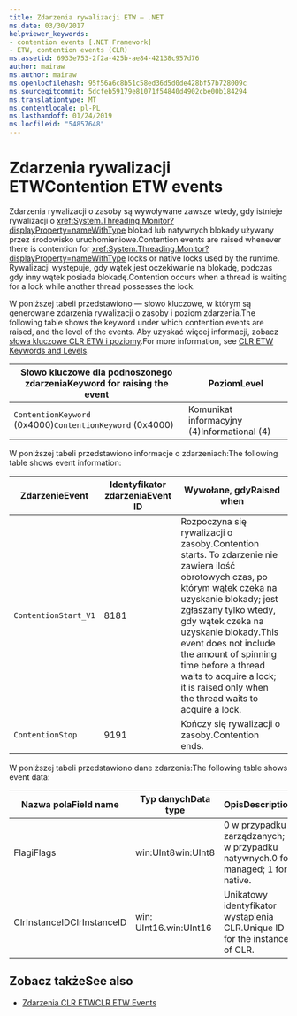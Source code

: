 ```yaml
---
title: Zdarzenia rywalizacji ETW — .NET
ms.date: 03/30/2017
helpviewer_keywords:
- contention events [.NET Framework]
- ETW, contention events (CLR)
ms.assetid: 6933e753-2f2a-425b-ae84-42138c957d76
author: mairaw
ms.author: mairaw
ms.openlocfilehash: 95f56a6c8b51c58ed36d5d0de428bf57b728009c
ms.sourcegitcommit: 5dcfeb59179e81071f54840d4902cbe00b184294
ms.translationtype: MT
ms.contentlocale: pl-PL
ms.lasthandoff: 01/24/2019
ms.locfileid: "54857648"
---
```

# <a name="contention-etw-events"></a><span data-ttu-id="a0857-102">Zdarzenia rywalizacji ETW</span><span class="sxs-lookup"><span data-stu-id="a0857-102">Contention ETW events</span></span>

<span data-ttu-id="a0857-103">Zdarzenia rywalizacji o zasoby są wywoływane zawsze wtedy, gdy istnieje rywalizacji o <xref:System.Threading.Monitor?displayProperty=nameWithType> blokad lub natywnych blokady używany przez środowisko uruchomieniowe.</span><span class="sxs-lookup"><span data-stu-id="a0857-103">Contention events are raised whenever there is contention for <xref:System.Threading.Monitor?displayProperty=nameWithType> locks or native locks used by the runtime.</span></span> <span data-ttu-id="a0857-104">Rywalizacji występuje, gdy wątek jest oczekiwanie na blokadę, podczas gdy inny wątek posiada blokadę.</span><span class="sxs-lookup"><span data-stu-id="a0857-104">Contention occurs when a thread is waiting for a lock while another thread possesses the lock.</span></span>

<span data-ttu-id="a0857-105">W poniższej tabeli przedstawiono — słowo kluczowe, w którym są generowane zdarzenia rywalizacji o zasoby i poziom zdarzenia.</span><span class="sxs-lookup"><span data-stu-id="a0857-105">The following table shows the keyword under which contention events are raised, and the level of the events.</span></span> <span data-ttu-id="a0857-106">Aby uzyskać więcej informacji, zobacz [słowa kluczowe CLR ETW i poziomy](clr-etw-keywords-and-levels.md).</span><span class="sxs-lookup"><span data-stu-id="a0857-106">For more information, see [CLR ETW Keywords and Levels](clr-etw-keywords-and-levels.md).</span></span>

|<span data-ttu-id="a0857-107">Słowo kluczowe dla podnoszonego zdarzenia</span><span class="sxs-lookup"><span data-stu-id="a0857-107">Keyword for raising the event</span></span>|<span data-ttu-id="a0857-108">Poziom</span><span class="sxs-lookup"><span data-stu-id="a0857-108">Level</span></span>|
|-----------------------------------|-----------|
|<span data-ttu-id="a0857-109">`ContentionKeyword` (0x4000)</span><span class="sxs-lookup"><span data-stu-id="a0857-109">`ContentionKeyword` (0x4000)</span></span>|<span data-ttu-id="a0857-110">Komunikat informacyjny (4)</span><span class="sxs-lookup"><span data-stu-id="a0857-110">Informational (4)</span></span>|

<span data-ttu-id="a0857-111">W poniższej tabeli przedstawiono informacje o zdarzeniach:</span><span class="sxs-lookup"><span data-stu-id="a0857-111">The following table shows event information:</span></span>

|<span data-ttu-id="a0857-112">Zdarzenie</span><span class="sxs-lookup"><span data-stu-id="a0857-112">Event</span></span>|<span data-ttu-id="a0857-113">Identyfikator zdarzenia</span><span class="sxs-lookup"><span data-stu-id="a0857-113">Event ID</span></span>|<span data-ttu-id="a0857-114">Wywołane, gdy</span><span class="sxs-lookup"><span data-stu-id="a0857-114">Raised when</span></span>|
|-----------|--------------|-----------------|
|`ContentionStart_V1`|<span data-ttu-id="a0857-115">81</span><span class="sxs-lookup"><span data-stu-id="a0857-115">81</span></span>|<span data-ttu-id="a0857-116">Rozpoczyna się rywalizacji o zasoby.</span><span class="sxs-lookup"><span data-stu-id="a0857-116">Contention starts.</span></span> <span data-ttu-id="a0857-117">To zdarzenie nie zawiera ilość obrotowych czas, po którym wątek czeka na uzyskanie blokady; jest zgłaszany tylko wtedy, gdy wątek czeka na uzyskanie blokady.</span><span class="sxs-lookup"><span data-stu-id="a0857-117">This event does not include the amount of spinning time before a thread waits to acquire a lock; it is raised only when the thread waits to acquire a lock.</span></span>|
|`ContentionStop`|<span data-ttu-id="a0857-118">91</span><span class="sxs-lookup"><span data-stu-id="a0857-118">91</span></span>|<span data-ttu-id="a0857-119">Kończy się rywalizacji o zasoby.</span><span class="sxs-lookup"><span data-stu-id="a0857-119">Contention ends.</span></span>|

<span data-ttu-id="a0857-120">W poniższej tabeli przedstawiono dane zdarzenia:</span><span class="sxs-lookup"><span data-stu-id="a0857-120">The following table shows event data:</span></span>

|<span data-ttu-id="a0857-121">Nazwa pola</span><span class="sxs-lookup"><span data-stu-id="a0857-121">Field name</span></span>|<span data-ttu-id="a0857-122">Typ danych</span><span class="sxs-lookup"><span data-stu-id="a0857-122">Data type</span></span>|<span data-ttu-id="a0857-123">Opis</span><span class="sxs-lookup"><span data-stu-id="a0857-123">Description</span></span>|
|----------------|---------------|-----------------|
|<span data-ttu-id="a0857-124">Flagi</span><span class="sxs-lookup"><span data-stu-id="a0857-124">Flags</span></span>|<span data-ttu-id="a0857-125">win:UInt8</span><span class="sxs-lookup"><span data-stu-id="a0857-125">win:UInt8</span></span>|<span data-ttu-id="a0857-126">0 w przypadku zarządzanych; 1 w przypadku natywnych.</span><span class="sxs-lookup"><span data-stu-id="a0857-126">0 for managed; 1 for native.</span></span>|
|<span data-ttu-id="a0857-127">ClrInstanceID</span><span class="sxs-lookup"><span data-stu-id="a0857-127">ClrInstanceID</span></span>|<span data-ttu-id="a0857-128">win: UInt16.</span><span class="sxs-lookup"><span data-stu-id="a0857-128">win:UInt16</span></span>|<span data-ttu-id="a0857-129">Unikatowy identyfikator wystąpienia CLR.</span><span class="sxs-lookup"><span data-stu-id="a0857-129">Unique ID for the instance of CLR.</span></span>|

## <a name="see-also"></a><span data-ttu-id="a0857-130">Zobacz także</span><span class="sxs-lookup"><span data-stu-id="a0857-130">See also</span></span>

- [<span data-ttu-id="a0857-131">Zdarzenia CLR ETW</span><span class="sxs-lookup"><span data-stu-id="a0857-131">CLR ETW Events</span></span>](clr-etw-events.md)
